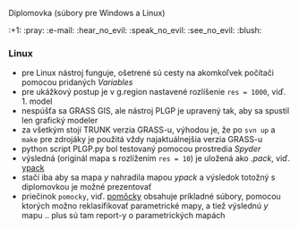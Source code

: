 Diplomovka (súbory pre Windows a Linux)

<p> :+1: :pray: :e-mail: :hear_no_evil: :speak_no_evil: :see_no_evil: :blush:  

### Linux

- pre Linux nástroj funguje, ošetrené sú cesty na akomkoľvek počítači pomocou pridaných *Variables*
- pre ukážkový postup je v g.region nastavené rozlíšenie `res = 1000`, viď. 1. model
- nespúšťa sa GRASS GIS, ale nástroj PLGP je upravený tak, aby sa spustil len grafický modeler
- za všetkým stojí TRUNK verzia GRASS-u, výhodou je, že po `svn up` a `make` pre zdrojáky je použitá vždy najaktuálnejšia verzia GRASS-u
- python script PLGP.py bol testovaný pomocou prostredia *Spyder*
- výsledná (originál mapa s rozlížením `res = 10`) je uložená ako *.pack*, viď. [ypack](https://github.com/lfurtkevicova/diplomovka/blob/master/y.pack)
- stačí iba aby sa mapa *y* nahradila mapou *ypack* a výsledok totožný s diplomovkou je možné prezentovať
- priečinok `pomocky`, viď. [pomôcky](https://github.com/lfurtkevicova/diplomovka/blob/master/y.pack) obsahuje príkladné súbory, pomocou ktorých možno reklasifikovať parametrické mapy, a tiež výslednú *y* mapu .. plus sú tam report-y o parametrických mapách
